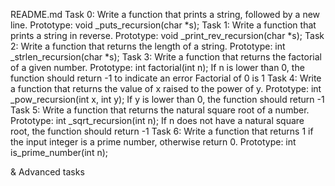 README.md
Task 0: Write a function that prints a string, followed by a new line.
	Prototype: void _puts_recursion(char *s);
Task 1: Write a function that prints a string in reverse.
	Prototype: void _print_rev_recursion(char *s);
Task 2: Write a function that returns the length of a string.
	Prototype: int _strlen_recursion(char *s);
Task 3: Write a function that returns the factorial of a given number.
	Prototype: int factorial(int n);
	If n is lower than 0, the function should return -1 to indicate an error
	Factorial of 0 is 1
Task 4: Write a function that returns the value of x raised to the power of y.
	Prototype: int _pow_recursion(int x, int y);
	If y is lower than 0, the function should return -1
Task 5: Write a function that returns the natural square root of a number.
	Prototype: int _sqrt_recursion(int n);
	If n does not have a natural square root, the function should return -1
Task 6: Write a function that returns 1 if the input integer is a prime number, otherwise return 0.
	Prototype: int is_prime_number(int n);

& Advanced tasks

